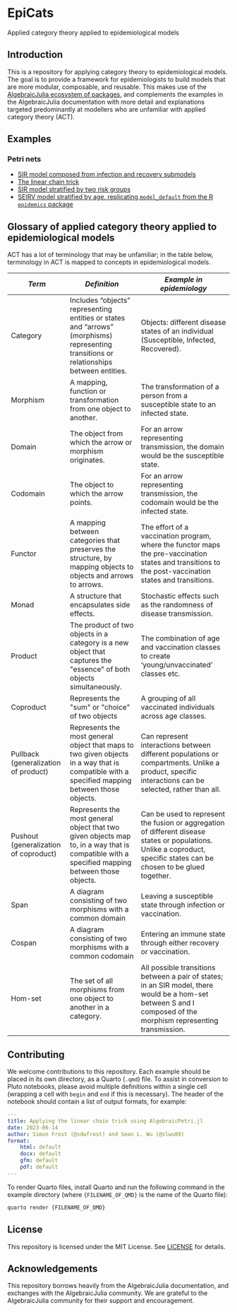 # EpiCats
Applied category theory applied to epidemiological models 

## Introduction

This is a repository for applying category theory to epidemiological models. The goal is to provide a framework for epidemiologists to build models that are more modular, composable, and reusable. This makes use of the [AlgebraicJulia ecosystem of packages](https://algebraicjulia.org), and complements the examples in the AlgebraicJulia documentation with more detail and explanations targeted predominantly at modellers who are unfamiliar with applied category theory (ACT).

## Examples

### Petri nets
- [SIR model composed from infection and recovery submodels](https://github.com/epirecipes/EpiCats/blob/main/pn_compose_sir/pn_compose_sir.md)
- [The linear chain trick](https://github.com/epirecipes/EpiCats/blob/main/pn_compose_sir_stages/pn_compose_sir_stages.md)
- [SIR model stratified by two risk groups](https://github.com/epirecipes/EpiCats/blob/main/pn_stratify_two_risk_groups/pn_stratify_two_risk_groups.md)
- [SEIRV model stratified by age, replicating `model_default` from the R `epidemics` package](https://github.com/epirecipes/EpiCats/blob/main/pn_stratify_ageclasses/pn_stratify_ageclasses.md)

## Glossary of applied category theory applied to epidemiological models

ACT has a lot of terminology that may be unfamiliar; in the table below, terminology in ACT is mapped to concepts in epidemiological models.

| *Term*                                    | *Definition*                                                                                                                                    | *Example in epidemiology*                                                                                                                                                |
| --------------------------------------- | --------------------------------------------------------------------------------------------------------------------------------------------- | ---------------------------------------------------------------------------------------------------------------------------------------------------------------------- |
| Category                                | Includes “objects” representing entities or states and “arrows” (morphisms) representing transitions or relationships between entities.       | Objects: different disease states of an individual (Susceptible, Infected, Recovered).                                                                                 |
| Morphism                                | A mapping, function or transformation from one object to another.                                                                             | The transformation of a person from a susceptible state to an infected state.                                                                                          |
| Domain                                  | The object from which the arrow or morphism originates.                                                                                       | For an arrow representing transmission, the domain would be the susceptible state.                                                                                     |
| Codomain                                | The object to which the arrow points.                                                                                                         | For an arrow representing transmission, the codomain would be the infected state.                                                                                      |
| Functor                                 | A mapping between categories that preserves the structure, by mapping objects to objects and arrows to arrows.                                | The effort of a vaccination program, where the functor maps the pre-vaccination states and transitions to the post-vaccination states and transitions.                 |
| Monad                                   | A structure that encapsulates side effects.                                                                                                   | Stochastic effects such as the randomness of disease transmission.                                                                                                     |
| Product                                 | The product of two objects in a category is a new object that captures the "essence" of both objects simultaneously.                          | The combination of age and vaccination classes to create ‘young/unvaccinated’ classes etc.                                                                             |
| Coproduct                               | Represents the "sum" or "choice" of two objects                                                                                               | A grouping of all vaccinated individuals across age classes.                                                                                                           |
| Pullback  (generalization of product)  | Represents the most general object that maps to two given objects in a way that is compatible with a specified mapping between those objects. | Can represent interactions between different populations or compartments. Unlike a product, specific interactions can be selected, rather than all.                    |
| Pushout (generalization of coproduct) | Represents the most general object that two given objects map to, in a way that is compatible with a specified mapping between those objects. | Can be used to represent the fusion or aggregation of different disease states or populations. Unlike a coproduct, specific states can be chosen to be glued together. |
| Span                                    | A diagram consisting of two morphisms with a common domain                                                                                    | Leaving a susceptible state through infection or vaccination.                                                                                                          |
| Cospan                                  | A diagram consisting of two morphisms with a common codomain                                                                                  | Entering an immune state through either recovery or vaccination.                                                                                                       |
| Hom-set                                 | The set of all morphisms from one object to another in a category.                                                                            | All possible transitions between a pair of states; in an SIR model, there would be a hom-set between S and I composed of the morphism representing transmission.       |

## Contributing

We welcome contributions to this repository. Each example should be placed in its own directory, as a Quarto (`.qmd`) file. To assist in conversion to Pluto notebooks, please avoid multiple definitions within a single cell (wrapping a cell with `begin` and `end` if this is necessary). The header of the notebook should contain a list of output formats, for example:

```yaml
---
title: Applying the linear chain trick using AlgebraicPetri.jl
date: 2023-06-14
author: Simon Frost (@sdwfrost) and Sean L. Wu (@slwu89)
format:
    html: default
    docx: default
    gfm: default
    pdf: default
---
```

To render Quarto files, install Quarto and run the following command in the example directory (where `{FILENAME_OF_QMD}` is the name of the Quarto file):

```bash
quarto render {FILENAME_OF_QMD}
```

## License

This repository is licensed under the MIT License. See [LICENSE](LICENSE) for details.

## Acknowledgements

This repository borrows heavily from the AlgebraicJulia documentation, and exchanges with the AlgebraicJulia community. We are grateful to the AlgebraicJulia community for their support and encouragement.